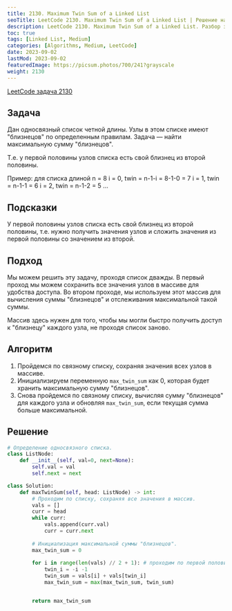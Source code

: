 ```yaml
---
title: 2130. Maximum Twin Sum of a Linked List
seoTitle: LeetCode 2130. Maximum Twin Sum of a Linked List | Решение на Python.
description: LeetCode 2130. Maximum Twin Sum of a Linked List. Разбор задачи.
toc: true
tags: [Linked List, Medium]
categories: [Algorithms, Medium, LeetCode]
date: 2023-09-02
lastMod: 2023-09-02
featuredImage: https://picsum.photos/700/241?grayscale
weight: 2130
---
```


[LeetCode задача 2130](<https://leetcode.com/problems/maximum-twin-sum-of-a-linked-list/>)

## Задача

Дан односвязный список четной длины. Узлы в этом списке имеют "близнецов" по определенным правилам.  Задача — найти максимальную сумму "близнецов".

Т.е. у первой половины узлов списка есть свой близнец из второй половины.

Пример:
    для списка длиной n = 8
    i = 0, twin = n-1-i = 8-1-0 = 7
    i = 1, twin = n-1-1 = 6
    i = 2, twin = n-1-2 = 5
    ...

## Подсказки

У первой половины узлов списка есть свой близнец из второй половины, т.е. нужно получить значения узлов и сложить значения из первой половины со значением из второй.

## Подход

Мы можем решить эту задачу, проходя список дважды. В первый проход мы можем сохранить все значения узлов в массиве для удобства доступа. Во втором проходе, мы используем этот массив для вычисления суммы "близнецов" и отслеживания максимальной такой суммы.

Массив здесь нужен для того, чтобы мы могли быстро получить доступ к "близнецу" каждого узла, не проходя список заново.

## Алгоритм

1. Пройдемся по связному списку, сохраняя значения всех узлов в массиве.
2. Инициализируем переменную `max_twin_sum` как 0, которая будет хранить максимальную сумму "близнецов".
3. Снова пройдемся по связному списку, вычисляя сумму "близнецов" для каждого узла и обновляя `max_twin_sum`, если текущая сумма больше максимальной.

## Решение

```python
# Определение односвязного списка.
class ListNode:
    def __init__(self, val=0, next=None):
        self.val = val
        self.next = next

class Solution:
    def maxTwinSum(self, head: ListNode) -> int:
        # Проходим по списку, сохраняя все значения в массив.
        vals = []
        curr = head
        while curr:
            vals.append(curr.val)
            curr = curr.next
        
        # Инициализация максимальной суммы "близнецов".
        max_twin_sum = 0
        
        for i in range(len(vals) // 2 + 1): # проходим по первой половине
            twin_i = -i -1
            twin_sum = vals[i] + vals[twin_i]
            max_twin_sum = max(max_twin_sum, twin_sum)


        return max_twin_sum
```
